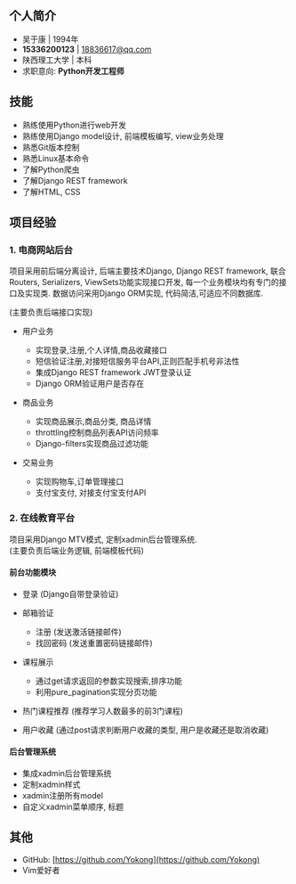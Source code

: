 ## 个人简介
* 吴于康 | 1994年
* **15336200123** | 18836617@qq.com
* 陕西理工大学 | 本科
* 求职意向: **Python开发工程师** 

## 技能
* 熟练使用Python进行web开发
* 熟练使用Django model设计, 前端模板编写, view业务处理
* 熟悉Git版本控制
* 熟悉Linux基本命令
* 了解Python爬虫
* 了解Django REST framework
* 了解HTML, CSS


## 项目经验
### 1. 电商网站后台
项目采用前后端分离设计, 后端主要技术Django, Django REST framework, 联合Routers, Serializers, ViewSets功能实现接口开发, 每一个业务模块均有专门的接口及实现类. 数据访问采用Django ORM实现, 代码简洁,可适应不同数据库.

(主要负责后端接口实现)  

* 用户业务 
	* 实现登录,注册,个人详情,商品收藏接口 
	* 短信验证注册,对接短信服务平台API,正则匹配手机号非法性
	* 集成Django REST framework JWT登录认证
	* Django ORM验证用户是否存在

* 商品业务
	* 实现商品展示,商品分类, 商品详情
	* throttling控制商品列表API访问频率
	* Django-filters实现商品过滤功能
	
* 交易业务
	* 实现购物车,订单管理接口
	* 支付宝支付, 对接支付宝支付API

### 2. 在线教育平台
项目采用Django MTV模式, 定制xadmin后台管理系统.  
(主要负责后端业务逻辑, 前端模板代码)

#### 前台功能模块
* 登录 (Django自带登录验证)
* 邮箱验证
	* 注册 (发送激活链接邮件)
	* 找回密码 (发送重置密码链接邮件)
* 课程展示
	* 通过get请求返回的参数实现搜索,排序功能
	* 利用pure_pagination实现分页功能

* 热门课程推荐 (推荐学习人数最多的前3门课程)
* 用户收藏 (通过post请求判断用户收藏的类型, 用户是收藏还是取消收藏)

#### 后台管理系统

* 集成xadmin后台管理系统
* 定制xadmin样式
* xadmin注册所有model
* 自定义xadmin菜单顺序, 标题


## 其他

* GitHub: [https://github.com/Yokong](https://github.com/Yokong)
* Vim爱好者
